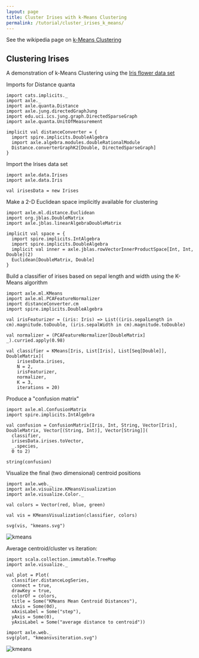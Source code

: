 ```yaml
---
layout: page
title: Cluster Irises with k-Means Clustering
permalink: /tutorial/cluster_irises_k_means/
---
```


See the wikipedia page on [k-Means Clustering](https://en.wikipedia.org/wiki/K-means_clustering)

Clustering Irises
-----------------

A demonstration of k-Means Clustering using the [Iris flower data set](https://en.wikipedia.org/wiki/Iris_flower_data_set)

Imports for Distance quanta

```tut:book:silent
import cats.implicits._
import axle._
import axle.quanta.Distance
import axle.jung.directedGraphJung
import edu.uci.ics.jung.graph.DirectedSparseGraph
import axle.quanta.UnitOfMeasurement

implicit val distanceConverter = {
  import spire.implicits.DoubleAlgebra
  import axle.algebra.modules.doubleRationalModule
  Distance.converterGraphK2[Double, DirectedSparseGraph]
}
```

Import the Irises data set

```tut:silent
import axle.data.Irises
import axle.data.Iris
```

```tut:book
val irisesData = new Irises
```

Make a 2-D Euclidean space implicitly available for clustering

```tut:book:silent
import axle.ml.distance.Euclidean
import org.jblas.DoubleMatrix
import axle.jblas.linearAlgebraDoubleMatrix

implicit val space = {
  import spire.implicits.IntAlgebra
  import spire.implicits.DoubleAlgebra
  implicit val inner = axle.jblas.rowVectorInnerProductSpace[Int, Int, Double](2)
  Euclidean[DoubleMatrix, Double]
}
```

Build a classifier of irises based on sepal length and width using the K-Means algorithm

```tut:silent
import axle.ml.KMeans
import axle.ml.PCAFeatureNormalizer
import distanceConverter.cm
import spire.implicits.DoubleAlgebra
```

```tut:book
val irisFeaturizer = (iris: Iris) => List((iris.sepalLength in cm).magnitude.toDouble, (iris.sepalWidth in cm).magnitude.toDouble)

val normalizer = (PCAFeatureNormalizer[DoubleMatrix] _).curried.apply(0.98)

val classifier = KMeans[Iris, List[Iris], List[Seq[Double]], DoubleMatrix](
    irisesData.irises,
    N = 2,
    irisFeaturizer,
    normalizer,
    K = 3,
    iterations = 20)
```

Produce a "confusion matrix"

```tut:silent
import axle.ml.ConfusionMatrix
import spire.implicits.IntAlgebra
```

```tut:book
val confusion = ConfusionMatrix[Iris, Int, String, Vector[Iris], DoubleMatrix, Vector[(String, Int)], Vector[String]](
  classifier,
  irisesData.irises.toVector,
  _.species,
  0 to 2)

string(confusion)
```

Visualize the final (two dimensional) centroid positions

```tut:silent
import axle.web._
import axle.visualize.KMeansVisualization
import axle.visualize.Color._
```

```tut:book
val colors = Vector(red, blue, green)

val vis = KMeansVisualization(classifier, colors)

svg(vis, "kmeans.svg")
```

![kmeans](/tutorial/images/kmeans.svg)

Average centroid/cluster vs iteration:

```tut:silent
import scala.collection.immutable.TreeMap
import axle.visualize._
```

```tut:book
val plot = Plot(
  classifier.distanceLogSeries,
  connect = true,
  drawKey = true,
  colorOf = colors,
  title = Some("KMeans Mean Centroid Distances"),
  xAxis = Some(0d),
  xAxisLabel = Some("step"),
  yAxis = Some(0),
  yAxisLabel = Some("average distance to centroid"))

import axle.web._
svg(plot, "kmeansvsiteration.svg")
```

![kmeans](/tutorial/images/kmeansvsiteration.svg)
